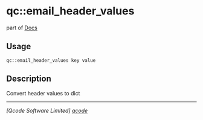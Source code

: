 qc::email_header_values
=======================

part of [Docs](.)

Usage
-----
`qc::email_header_values key value`

Description
-----------
Convert header values to dict

----------------------------------
*[Qcode Software Limited] [qcode]*

[qcode]: www.qcode.co.uk "Qcode Software"